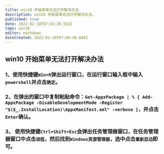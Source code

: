 ```yaml
---
title: win10 开始菜单无法打开解决办法
description: win10 开始菜单无法打开解决办法。
published: true
date: 2022-02-10T07:41:20.551Z
tags: win10
editor: markdown
dateCreated: 2022-02-10T07:40:40.684Z
---
```


## win10 开始菜单无法打开解决办法

### 1、使用快捷键`Win+R`弹出运行窗口，在运行窗口输入框中输入`powershell`并点击`确定`。

### 2、在弹出的窗口中复制粘贴命令：`Get-AppxPackage | % { Add-AppxPackage -DisableDevelopmentMode -Register "$($_.InstallLocation)\AppxManifest.xml" -verbose }`，并点击`Enter`确认。

### 3、 使用快捷键`Ctrl+Shift+Esc`会弹出任务管理器窗口，在任务管理器窗口中点击`进程`，然后找到`Windows资源管理器`，选中点击`重新启动`即可。

